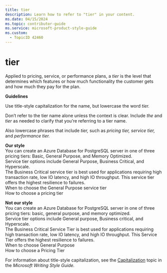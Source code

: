 ```yaml
---
title: tier
description: Learn how to refer to "tier" in your content.
ms.date: 04/15/2024
ms.topic: contributor-guide
ms.service: microsoft-product-style-guide
ms.custom:
  - TopicID 42460
---
```



# tier

Applied to pricing, service, or performance plans, a *tier* is the level that determines which features or how much functionality the customer gets and how much they pay for the plan.

**Guidelines**

Use title-style capitalization for the name, but lowercase the word *tier.*

Don’t refer to the tier name alone unless the context is clear. Include *the* and *tier* as needed to clarify that you’re referring to a tier name.

Also lowercase phrases that include *tier,* such as *pricing tier, service tier,* and *performance tier.*

**Our style**  
You can create an Azure Database for PostgreSQL server in one of three pricing tiers: Basic, General Purpose, and Memory Optimized.  
Service tier options include General Purpose, Business Critical, and Hyperscale.  
The Business Critical service tier is best used for applications requiring high transaction rate, low IO latency, and high IO throughput. This service tier offers the highest resilience to failures.  
When to choose the General Purpose service tier  
How to choose a pricing tier  

**Not our style**  
You can create an Azure Database for PostgreSQL server in one of three pricing tiers: basic, general purpose, and memory optimized.  
Service tier options include General purpose, Business critical, and Hyperscale.  
The Business Critical Service Tier is best used for applications requiring high transaction rate, low IO latency, and high IO throughput. This Service Tier offers the highest resilience to failures.  
When to choose General Purpose  
How to choose a Pricing Tier  

For information about title-style capitalization, see the [Capitalization](/style-guide/capitalization) topic in the *Microsoft Writing Style Guide.*

